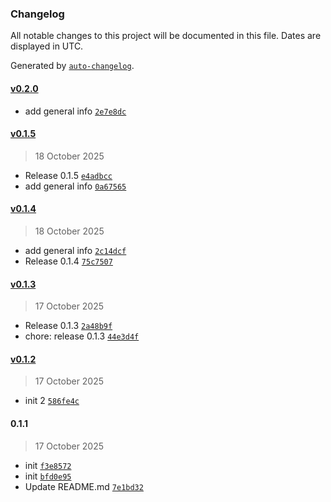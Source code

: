 ### Changelog

All notable changes to this project will be documented in this file. Dates are displayed in UTC.

Generated by [`auto-changelog`](https://github.com/CookPete/auto-changelog).

#### [v0.2.0](https://github.com/farakhov0ruslan/n8n-nodes-sales-trigger/compare/v0.1.5...v0.2.0)

- add general info [`2e7e8dc`](https://github.com/farakhov0ruslan/n8n-nodes-sales-trigger/commit/2e7e8dc0ba0418e7fed196ec510fb5610845c646)

#### [v0.1.5](https://github.com/farakhov0ruslan/n8n-nodes-sales-trigger/compare/v0.1.4...v0.1.5)

> 18 October 2025

- Release 0.1.5 [`e4adbcc`](https://github.com/farakhov0ruslan/n8n-nodes-sales-trigger/commit/e4adbcc6fc2b505d25da610401cf7d56390deaa5)
- add general info [`0a67565`](https://github.com/farakhov0ruslan/n8n-nodes-sales-trigger/commit/0a675652eea7181152726023cff66de84949088f)

#### [v0.1.4](https://github.com/farakhov0ruslan/n8n-nodes-sales-trigger/compare/v0.1.3...v0.1.4)

> 18 October 2025

- add general info [`2c14dcf`](https://github.com/farakhov0ruslan/n8n-nodes-sales-trigger/commit/2c14dcf2bfe94d227e136ce8a5a83b13c7645684)
- Release 0.1.4 [`75c7507`](https://github.com/farakhov0ruslan/n8n-nodes-sales-trigger/commit/75c75079ce1f521c278fa165ec4e8eb6cfd122d8)

#### [v0.1.3](https://github.com/farakhov0ruslan/n8n-nodes-sales-trigger/compare/v0.1.2...v0.1.3)

> 17 October 2025

- Release 0.1.3 [`2a48b9f`](https://github.com/farakhov0ruslan/n8n-nodes-sales-trigger/commit/2a48b9fedd5c5e50c5240ac397d5f53e8ddcfcc7)
- chore: release 0.1.3 [`44e3d4f`](https://github.com/farakhov0ruslan/n8n-nodes-sales-trigger/commit/44e3d4f866216f1b94880b69309a034b27d150ce)

#### [v0.1.2](https://github.com/farakhov0ruslan/n8n-nodes-sales-trigger/compare/0.1.1...v0.1.2)

> 17 October 2025

- init 2 [`586fe4c`](https://github.com/farakhov0ruslan/n8n-nodes-sales-trigger/commit/586fe4cb71fe9589b12f6d84262167eee92a010d)

#### 0.1.1

> 17 October 2025

- init [`f3e8572`](https://github.com/farakhov0ruslan/n8n-nodes-sales-trigger/commit/f3e85721310bf9b8c8eb6ee58b6ea86fac9b2f39)
- init [`bfd0e95`](https://github.com/farakhov0ruslan/n8n-nodes-sales-trigger/commit/bfd0e95772e944a82dc37d1785ca313b9bde1b70)
- Update README.md [`7e1bd32`](https://github.com/farakhov0ruslan/n8n-nodes-sales-trigger/commit/7e1bd32ed83161b47ef3a9187de5915c3335780d)
